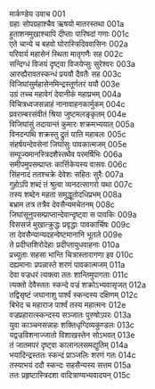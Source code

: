 मार्कण्डेय उवाच	001  
ग्रहाः सोपग्रहाश्चैव ऋषयो मातरस्तथा	001a  
हुताशनमुखाश्चापि दीप्ताः पारिषदां गणाः	001c  
एते चान्ये च बहवो घोरास्त्रिदिववासिनः	002a  
परिवार्य महासेनं स्थिता मातृगणैः सह	002c  
सन्दिग्धं विजयं दृष्ट्वा विजयेप्सुः सुरेश्वरः	003a  
आरुह्यैरावतस्कन्धं प्रययौ दैवतैः सह	003c  
विजिघांसुर्महासेनमिन्द्रस्तूर्णतरं ययौ	003e  
उग्रं तच्च महावेगं देवानीकं महाप्रभम्	004a  
विचित्रध्वजसन्नाहं नानावाहनकार्मुकम्	004c  
प्रवराम्बरसंवीतं श्रिया जुष्टमलङ्कृतम्	004e  
विजिघांसुं तदायान्तं कुमारः शक्रमभ्ययात्	005a  
विनदन्पथि शक्रस्तु द्रुतं याति महाबलः	005c  
संहर्षयन्देवसेनां जिघांसुः पावकात्मजम्	005e  
सम्पूज्यमानस्त्रिदशैस्तथैव परमर्षिभिः	006a  
समीपमुपसम्प्राप्तः कार्त्तिकेयस्य वासवः	006c  
सिंहनादं ततश्चक्रे देवेशः सहितः सुरैः	007a  
गुहोऽपि शब्दं तं श्रुत्वा व्यनदत्सागरो यथा	007c  
तस्य शब्देन महता समुद्धूतोदधिप्रभम्	008a  
बभ्राम तत्र तत्रैव देवसैन्यमचेतनम्	008c  
जिघांसूनुपसम्प्राप्तान्देवान्दृष्ट्वा स पावकिः	009a  
विससर्ज मुखात्क्रुद्धः प्रवृद्धाः पावकार्चिषः	009c  
ता देवसैन्यान्यदहन्वेष्टमानानि भूतले	009e  
ते प्रदीप्तशिरोदेहाः प्रदीप्तायुधवाहनाः	010a  
प्रच्युताः सहसा भान्ति चित्रास्तारागणा इव	010c  
दह्यमानाः प्रपन्नास्ते शरणं पावकात्मजम्	011a  
देवा वज्रधरं त्यक्त्वा ततः शान्तिमुपागताः	011c  
त्यक्तो देवैस्ततः स्कन्दे वज्रं शक्रोऽभ्यवासृजत्	012a  
तद्विसृष्टं जघानाशु पार्श्वं स्कन्दस्य दक्षिणम्	012c  
बिभेद च महाराज पार्श्वं तस्य महात्मनः	012e  
वज्रप्रहारात्स्कन्दस्य सञ्जातः पुरुषोऽपरः	013a  
युवा काञ्चनसन्नाहः शक्तिधृग्दिव्यकुण्डलः	013c  
यद्वज्रविशनाज्जातो विशाखस्तेन सोऽभवत्	013e  
तं जातमपरं दृष्ट्वा कालानलसमद्युतिम्	014a  
भयादिन्द्रस्ततः स्कन्दं प्राञ्जलिः शरणं गतः	014c  
तस्याभयं ददौ स्कन्दः सहसैन्यस्य सत्तम	015a  
ततः प्रहृष्टास्त्रिदशा वादित्राण्यभ्यवादयन्	015c  
